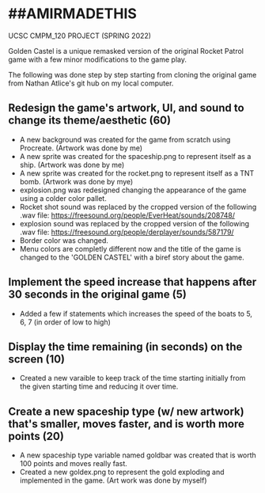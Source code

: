 # ##AMIRMADETHIS 

UCSC CMPM_120 PROJECT (SPRING 2022)

Golden Castel is a unique remasked version of the original Rocket Patrol game with a few minor modifications to the game play.

The following was done step by step starting from cloning the original game from Nathan Atlice's git hub on my local computer.

## Redesign the game's artwork, UI, and sound to change its theme/aesthetic (60)
- A new background was created for the game from scratch using Procreate.  (Artwork was done by me)
- A new sprite was created for the spaceship.png to represent itself as a ship. (Artwork was done by me)
- A new sprite was created for the rocket.png to represent itself as a TNT bomb. (Artwork was done by mye)
- explosion.png was redesigned changing the appearance of the game using a colder color pallet.
- Rocket shot sound was replaced by the cropped version of the following .wav file: https://freesound.org/people/EverHeat/sounds/208748/
- explosion sound was replaced by the cropped version of the following .wav file: https://freesound.org/people/derplayer/sounds/587179/
- Border color was changed.
- Menu colors are completly different now and the title of the game is changed to the 'GOLDEN CASTEL' with a biref story about the game.

## Implement the speed increase that happens after 30 seconds in the original game (5)
- Added a few if statements which increases the speed of the boats to 5, 6, 7 (in order of low to high)

## Display the time remaining (in seconds) on the screen (10)
- Created a new varaible to keep track of the time starting initially from the given starting time and reducing it over time.

## Create a new spaceship type (w/ new artwork) that's smaller, moves faster, and is worth more points (20)
- A new spaceship type variable named goldbar was created that is worth 100 points and moves really fast.
- Created a new goldex.png to represent the gold exploding and implemented in the game. (Art work was done by myself)